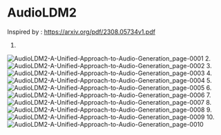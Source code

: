 # AudioLDM2

Inspired by : https://arxiv.org/pdf/2308.05734v1.pdf


1.
![AudioLDM2-A-Unified-Approach-to-Audio-Generation_page-0001](https://github.com/Rakib-data-scientist/AudioLDM2/assets/137823730/b7ac77c3-0075-465b-a8a2-02efefc140c2)
2.
![AudioLDM2-A-Unified-Approach-to-Audio-Generation_page-0002](https://github.com/Rakib-data-scientist/AudioLDM2/assets/137823730/5ff808c5-8fbf-4474-86a2-155520c3a9c7)
3.
![AudioLDM2-A-Unified-Approach-to-Audio-Generation_page-0003](https://github.com/Rakib-data-scientist/AudioLDM2/assets/137823730/8c86613f-fa91-444c-9514-aeb727ab47d6)
4.
![AudioLDM2-A-Unified-Approach-to-Audio-Generation_page-0004](https://github.com/Rakib-data-scientist/AudioLDM2/assets/137823730/d976fc4b-b5a8-4cf7-b318-7b95252fe68c)
5.
![AudioLDM2-A-Unified-Approach-to-Audio-Generation_page-0005](https://github.com/Rakib-data-scientist/AudioLDM2/assets/137823730/17d815e0-d589-4e3d-b746-6977883d521f)
6.
![AudioLDM2-A-Unified-Approach-to-Audio-Generation_page-0006](https://github.com/Rakib-data-scientist/AudioLDM2/assets/137823730/428e8a91-dbcb-4fac-b679-466c7fef353f)
7.
![AudioLDM2-A-Unified-Approach-to-Audio-Generation_page-0007](https://github.com/Rakib-data-scientist/AudioLDM2/assets/137823730/0298a7e2-0e49-4a4a-ba73-208e04bcf99b)
8.
![AudioLDM2-A-Unified-Approach-to-Audio-Generation_page-0008](https://github.com/Rakib-data-scientist/AudioLDM2/assets/137823730/9fe6fae8-8bda-4876-9803-8a0d38ababc0)
9.
![AudioLDM2-A-Unified-Approach-to-Audio-Generation_page-0009](https://github.com/Rakib-data-scientist/AudioLDM2/assets/137823730/c97cbbed-5ecb-46c7-a419-8290b379200e)
10.
![AudioLDM2-A-Unified-Approach-to-Audio-Generation_page-0010](https://github.com/Rakib-data-scientist/AudioLDM2/assets/137823730/2b2c9db6-fc4e-47cd-a414-72c000f1c3c0)
